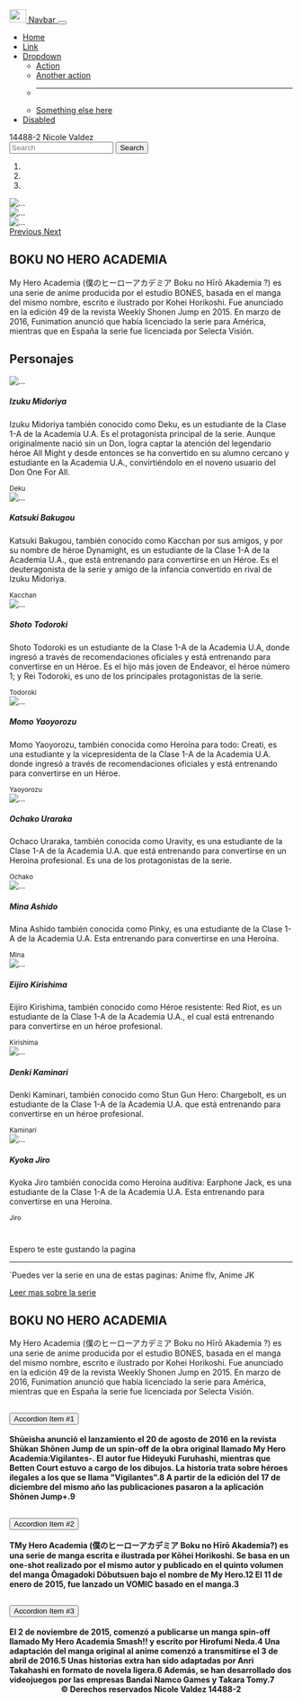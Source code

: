 <!DOCTYPE html>
<html lang="en">
<head>
	<meta charset="utf-8">
	<title>Practica Final</title>
	<meta name="viewport" content="width=device-width, user-scalable=no, initial-scale=1.0, maximum-scale1.0, minimum-scale=1.0">
	<link rel="stylesheet" href="css/bootstrap.min.css">
</head>
<body>
     <!-- NAVBAR-->
	<nav class="navbar navbar-expand-md navbar-dark bg-dark">
  <div class="container-fluid">
    <a class="navbar-brand" href="#">
         <img src="imagenes/bootstrap-logo.svg" alt="" width="30" height="24">
         Navbar
         </a>
    <button class="navbar-toggler" type="button" data-bs-toggle="collapse" data-bs-target="#navbarSupportedContent" aria-controls="navbarSupportedContent" aria-expanded="false" aria-label="Toggle navigation">
      <span class="navbar-toggler-icon"></span>
    </button>
    <div class="collapse navbar-collapse" id="navbarSupportedContent">
      <ul class="navbar-nav m-auto mb-2 mb-lg-0">
        <li class="nav-item">
          <a class="nav-link active" aria-current="page" href="#">Home</a>
        </li>
        <li class="nav-item">
          <a class="nav-link" href="#">Link</a>
        </li>
        <li class="nav-item dropdown">
          <a class="nav-link dropdown-toggle" href="#" id="navbarDropdown" role="button" data-bs-toggle="dropdown" aria-expanded="false">
            Dropdown
          </a>
          <ul class="dropdown-menu" aria-labelledby="navbarDropdown">
            <li><a class="dropdown-item" href="#">Action</a></li>
            <li><a class="dropdown-item" href="#">Another action</a></li>
            <li><hr class="dropdown-divider"></li>
            <li><a class="dropdown-item" href="#">Something else here</a></li>
          </ul>
        </li>
        <li class="nav-item">
          <a class="nav-link disabled" href="#" tabindex="-1" aria-disabled="true">Disabled</a>
        </li>
      </ul>
      <span class="navbar-text">
         14488-2 Nicole Valdez
    </span>
      <form class="d-flex">
        <input class="form-control me-2" type="search" placeholder="Search" aria-label="Search">
        <button class="btn btn-outline-success" type="submit">Search</button>
      </form>
    </div>
  </div>
</nav>
</div> <!-- NAVBAR-->

<!--SLIDER-->
<div id="carouselExampleIndicators" class="carousel slide" data-ride="carousel">
  <ol class="carousel-indicators">
    <li data-target="#carouselExampleIndicators" data-slide-to="0" class="active"></li>
    <li data-target="#carouselExampleIndicators" data-slide-to="1"></li>
    <li data-target="#carouselExampleIndicators" data-slide-to="2"></li>
  </ol>
  <div class="carousel-inner">
    <div class="carousel-item active">
      <img src="imagenes/2.jpg" class="d-block w-100" alt="...">
    </div>
    <div class="carousel-item">
      <img src="imagenes/1.jpg" class="d-block w-100" alt="...">
    </div>
    <div class="carousel-item">
      <img src="imagenes/3.jpg" class="d-block w-100" alt="...">
    </div>
  </div>
  <a class="carousel-control-prev" href="#carouselExampleIndicators" role="button" data-slide="prev">
    <span class="carousel-control-prev-icon" aria-hidden="true"></span>
    <span class="sr-only">Previous</span>
  </a>
  <a class="carousel-control-next" href="#carouselExampleIndicators" role="button" data-slide="next">
    <span class="carousel-control-next-icon" aria-hidden="true"></span>
    <span class="sr-only">Next</span>
  </a>
</div>
</div><!--SLIDER-->


<!--SECTION UNO-->
<section class="container my-5">
	<H2 class="display-4 text-center">BOKU NO HERO ACADEMIA</H2>
	<p class="lead my-4">My Hero Academia (僕のヒーローアカデミア Boku no Hīrō Akademia ?) es una serie de anime producida por el estudio BONES, basada en el manga del mismo nombre, escrito e ilustrado por Kohei Horikoshi. Fue anunciado en la edición 49 de la revista Weekly Shonen Jump en 2015. En marzo de 2016, Funimation anunció que había licenciado la serie para América, mientras que en España la serie fue licenciada por Selecta Visión.</p>
	<H2 class="display-4 text-center">Personajes</H2>
	<!--CARD-->
	<div class="row row-cols-1 row-cols-md-3 g-4">
  <div class="col">
    <div class="card h-100">
      <img src="imagenes2/deku.jpg" class="card-img-top" alt="...">
      <div class="card-body">
        <h5 class="card-title">Izuku Midoriya</h5>
        <p class="card-text">Izuku Midoriya también conocido como Deku, es un estudiante de la Clase 1-A de la Academia U.A. Es el protagonista principal de la serie.
        Aunque originalmente nació sin un Don, logra captar la atención del legendario héroe All Might y desde entonces se ha convertido en su alumno cercano y estudiante en la Academia U.A., convirtiéndolo en el noveno usuario del Don One For All.</p>
      </div>
      <div class="card-footer">
        <small class="text-muted">Deku</small>
      </div>
    </div>
  </div>
  <div class="col">
    <div class="card h-100">
      <img src="imagenes2/bakugou.jpg" class="card-img-top" alt="...">
      <div class="card-body">
        <h5 class="card-title">Katsuki Bakugou</h5>
        <p class="card-text">Katsuki Bakugou, también conocido como Kacchan por sus amigos, y por su nombre de héroe Dynamight, es un estudiante de la Clase 1-A de la Academia U.A., que está entrenando para convertirse en un Héroe. Es el deuteragonista de la serie y amigo de la infancia convertido en rival de Izuku Midoriya.</p>
      </div>
      <div class="card-footer">
        <small class="text-muted">Kacchan</small>
      </div>
    </div>
  </div>
  <div class="col">
    <div class="card h-100">
      <img src="imagenes2/todoroki.jpg" class="card-img-top" alt="...">
      <div class="card-body">
        <h5 class="card-title">Shoto Todoroki</h5>
        <p class="card-text">Shoto Todoroki es un estudiante de la Clase 1-A de la Academia U.A, donde ingresó a través de recomendaciones oficiales y está entrenando para convertirse en un Héroe. Es el hijo más joven de Endeavor, el héroe número 1; y Rei Todoroki, es uno de los principales protagonistas de la serie.</p>
      </div>
      <div class="card-footer">
        <small class="text-muted">Todoroki</small>
      </div>
    </div>
  </div>
</div>
<!--CARD-->
<div class="row row-cols-1 row-cols-md-3 g-4">
  <div class="col">
    <div class="card h-100">
      <img src="imagenes2/momo.jpg" class="card-img-top" alt="...">
      <div class="card-body">
        <h5 class="card-title">Momo Yaoyorozu</h5>
        <p class="card-text">Momo Yaoyorozu, también conocida como Heroína para todo: Creati, es una estudiante y la vicepresidenta de la Clase 1-A de la Academia U.A. donde ingresó a través de recomendaciones oficiales y está entrenando para convertirse en un Héroe.</p>
      </div>
      <div class="card-footer">
        <small class="text-muted">Yaoyorozu</small>
      </div>
    </div>
  </div>
  <div class="col">
    <div class="card h-100">
      <img src="imagenes2/uraraka.jpg" class="card-img-top" alt="...">
      <div class="card-body">
        <h5 class="card-title">Ochako Uraraka</h5>
        <p class="card-text">Ochaco Uraraka, también conocida como Uravity, es una estudiante de la Clase 1-A de la Academia U.A. que está entrenando para convertirse en un Heroína profesional. Es una de los protagonistas de la serie.</p>
      </div>
      <div class="card-footer">
        <small class="text-muted">Ochako</small>
      </div>
    </div>
  </div>
  <div class="col">
    <div class="card h-100">
      <img src="imagenes2/mina.jpg" class="card-img-top" alt="...">
      <div class="card-body">
        <h5 class="card-title">Mina Ashido	</h5>
        <p class="card-text">Mina Ashido también conocida como Pinky, es una estudiante de la Clase 1-A de la Academia U.A. Esta entrenando para convertirse en una Heroína.</p>
      </div>
      <div class="card-footer">
        <small class="text-muted">Mina</small>
      </div>
    </div>
  </div>
</div>

<div class="row row-cols-1 row-cols-md-3 g-4">
  <div class="col">
    <div class="card h-100">
      <img src="imagenes2/kirishima.jpg" class="card-img-top" alt="...">
      <div class="card-body">
        <h5 class="card-title">Eijiro Kirishima</h5>
        <p class="card-text">Eijiro Kirishima, también conocido como Héroe resistente: Red Riot, es un estudiante de la Clase 1-A de la Academia U.A., el cual está entrenando para convertirse en un héroe profesional.</p>
      </div>
      <div class="card-footer">
        <small class="text-muted">Kirishima</small>
      </div>
    </div>
  </div>
  <div class="col">
    <div class="card h-100">
      <img src="imagenes2/kaminari.jpg" class="card-img-top" alt="...">
      <div class="card-body">
        <h5 class="card-title">Denki Kaminari</h5>
        <p class="card-text">Denki Kaminari, también conocido como Stun Gun Hero: Chargebolt, es un estudiante de la Clase 1-A de la Academia U.A. que está entrenando para convertirse en un héroe profesional.</p>
      </div>
      <div class="card-footer">
        <small class="text-muted">Kaminari</small>
      </div>
    </div>
  </div>
  <div class="col">
    <div class="card h-100">
      <img src="imagenes2/jiro.jpg" class="card-img-top" alt="...">
      <div class="card-body">
        <h5 class="card-title">Kyoka Jiro</h5>
        <p class="card-text">Kyoka Jiro también conocida como Heroína auditiva: Earphone Jack, es una estudiante de la Clase 1-A de la Academia U.A. Esta entrenando para convertirse en una Heroína.</p>
      </div>
      <div class="card-footer">
        <small class="text-muted">Jiro</small>
      </div>
    </div>
  </div>
</div><!--CARD-->


</section><!--SECTION UNO-->

<!-- Jumbotron -->
<div class="jumbotron">
	<div class="container">
		<h1 class="display-4"></h1>
        <p class="lead">Espero te este gustando la pagina</p>
        <hr class="my-4">
        <p>´Puedes ver la serie en una de estas paginas: Anime flv, Anime JK</p>
        <a class="btn btn-primary btn-lg" href="#" role="button">Leer mas sobre la serie</a>
  
</div><!-- Jumbotron -->
<!-- SECTION2 -->
<section class="container">
	<H2 class="display-4 text-center">BOKU NO HERO ACADEMIA</H2>
	<p class="lead my-4">My Hero Academia (僕のヒーローアカデミア Boku no Hīrō Akademia ?) es una serie de anime producida por el estudio BONES, basada en el manga del mismo nombre, escrito e ilustrado por Kohei Horikoshi. Fue anunciado en la edición 49 de la revista Weekly Shonen Jump en 2015. En marzo de 2016, Funimation anunció que había licenciado la serie para América, mientras que en España la serie fue licenciada por Selecta Visión.</p>
<div class="row">
	<div class="col-md-6">
<!--ACORDION -->
<div class="accordion" id="accordionExample">
  <div class="accordion-item">
    <h2 class="accordion-header" id="headingOne">
      <button class="accordion-button" type="button" data-bs-toggle="collapse" data-bs-target="#collapseOne" aria-expanded="true" aria-controls="collapseOne">
        Accordion Item #1
      </button>
    </h2>
    <div id="collapseOne" class="accordion-collapse collapse show" aria-labelledby="headingOne" data-bs-parent="#accordionExample">
      <div class="accordion-body">
        <strong>Shūeisha anunció el lanzamiento el 20 de agosto de 2016 en la revista Shūkan Shōnen Jump de un spin-off de la obra original llamado My Hero Academia:Vigilantes-. El autor fue Hideyuki Furuhashi, mientras que Betten Court estuvo a cargo de los dibujos. La historia trata sobre héroes ilegales a los que se llama "Vigilantes".8​ A partir de la edición del 17 de diciembre del mismo año las publicaciones pasaron a la aplicación Shōnen Jump+.9​
    </div>
  </div>
  <div class="accordion-item">
    <h2 class="accordion-header" id="headingTwo">
      <button class="accordion-button collapsed" type="button" data-bs-toggle="collapse" data-bs-target="#collapseTwo" aria-expanded="false" aria-controls="collapseTwo">
        Accordion Item #2
      </button>
    </h2>
    <div id="collapseTwo" class="accordion-collapse collapse" aria-labelledby="headingTwo" data-bs-parent="#accordionExample">
      <div class="accordion-body">
        <strong>TMy Hero Academia (僕のヒーローアカデミア Boku no Hīrō Akademia?) es una serie de manga escrita e ilustrada por Kōhei Horikoshi. Se basa en un one-shot realizado por el mismo autor y publicado en el quinto volumen del manga Ōmagadoki Dōbutsuen bajo el nombre de My Hero.1​2​ El 11 de enero de 2015, fue lanzado un VOMIC basado en el manga.3​
      </div>
    </div>
  </div>
  <div class="accordion-item">
    <h2 class="accordion-header" id="headingThree">
      <button class="accordion-button collapsed" type="button" data-bs-toggle="collapse" data-bs-target="#collapseThree" aria-expanded="false" aria-controls="collapseThree">
        Accordion Item #3
      </button>
    </h2>
    <div id="collapseThree" class="accordion-collapse collapse" aria-labelledby="headingThree" data-bs-parent="#accordionExample">
      <div class="accordion-body">
        <strong>El 2 de noviembre de 2015, comenzó a publicarse un manga spin-off llamado My Hero Academia Smash!! y escrito por Hirofumi Neda.4​ Una adaptación del manga original al anime comenzó a transmitirse el 3 de abril de 2016.5​ Unas historias extra han sido adaptadas por Anri Takahashi en formato de novela ligera.6​ Además, se han desarrollado dos videojuegos por las empresas Bandai Namco Games y Takara Tomy.7​
      </div><!--ACORDION -->
    </div>
  </div>
</div>
   </div>
</section>

<!-- SECTION2 -->
<footer class="bg-dark text-white">
	
<center>© Derechos reservados Nicole Valdez 14488-2 </center>

</footer>
</body>
<script type="js/jquery"></script>
<script type="js/bootstrap.min.js"></script>
</html>
